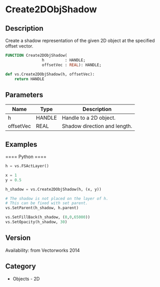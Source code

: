 # Create2DObjShadow

## Description
Create a shadow representation of the given 2D object at the specified offset vector.

```pascal
FUNCTION Create2DObjShadow(
				h         : HANDLE;
				offsetVec : REAL): HANDLE;
```

```python
def vs.Create2DObjShadow(h, offsetVec):
    return HANDLE
```

## Parameters
|Name|Type|Description|
|---|---|---|
|h|HANDLE|Handle to a 2D object.|
|offsetVec|REAL|Shadow direction and length.|

## Examples
==== Python ====
```python
h = vs.FSActLayer()

x = 1
y = 0.5

h_shadow = vs.Create2DObjShadow(h, (x, y))    

# The shadow is not placed on the layer of h.
# This can be fixed with set parent.
vs.SetParent(h_shadow, h.parent)

vs.SetFillBack(h_shadow, (0,0,65000))
vs.SetOpacity(h_shadow, 30)
```

## Version
Availability: from Vectorworks 2014

## Category
* Objects - 2D

